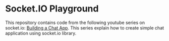 # Socket.IO Playground

This repository contains code from the following youtube series on socket.io: [Building a Chat App](https://www.youtube.com/playlist?list=PL0Zuz27SZ-6NOkbTDxKi7grs_oxJhLu07). This series explain how to create simple chat application using socket.io library.